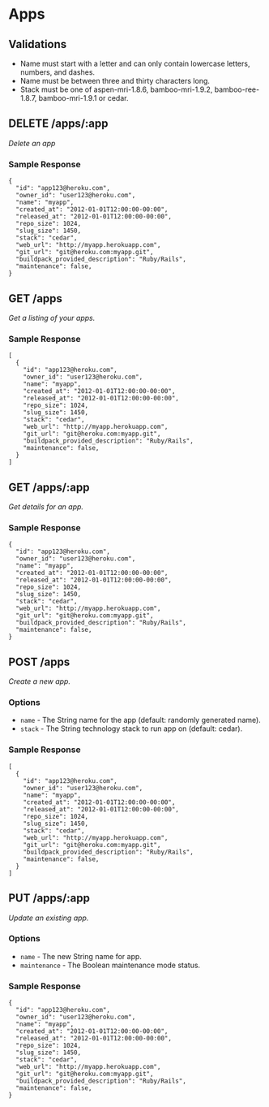 # Apps

## Validations

* Name must start with a letter and can only contain lowercase letters, numbers, and dashes.
* Name must be between three and thirty characters long.
* Stack must be one of aspen-mri-1.8.6, bamboo-mri-1.9.2, bamboo-ree-1.8.7, bamboo-mri-1.9.1 or cedar.

## DELETE /apps/:app

*Delete an app*

### Sample Response

```
{
  "id": "app123@heroku.com",
  "owner_id": "user123@heroku.com",
  "name": "myapp",
  "created_at": "2012-01-01T12:00:00-00:00",
  "released_at": "2012-01-01T12:00:00-00:00",
  "repo_size": 1024,
  "slug_size": 1450,
  "stack": "cedar",
  "web_url": "http://myapp.herokuapp.com",
  "git_url": "git@heroku.com:myapp.git",
  "buildpack_provided_description": "Ruby/Rails",
  "maintenance": false,
}
```
## GET /apps

*Get a listing of your apps.*

### Sample Response

```
[
  {
    "id": "app123@heroku.com",
    "owner_id": "user123@heroku.com",
    "name": "myapp",
    "created_at": "2012-01-01T12:00:00-00:00",
    "released_at": "2012-01-01T12:00:00-00:00",
    "repo_size": 1024,
    "slug_size": 1450,
    "stack": "cedar",
    "web_url": "http://myapp.herokuapp.com",
    "git_url": "git@heroku.com:myapp.git",
    "buildpack_provided_description": "Ruby/Rails",
    "maintenance": false,
  }
]
```
## GET /apps/:app

*Get details for an app.*

### Sample Response

```
{
  "id": "app123@heroku.com",
  "owner_id": "user123@heroku.com",
  "name": "myapp",
  "created_at": "2012-01-01T12:00:00-00:00",
  "released_at": "2012-01-01T12:00:00-00:00",
  "repo_size": 1024,
  "slug_size": 1450,
  "stack": "cedar",
  "web_url": "http://myapp.herokuapp.com",
  "git_url": "git@heroku.com:myapp.git",
  "buildpack_provided_description": "Ruby/Rails",
  "maintenance": false,
}
```
## POST /apps

*Create a new app.*

### Options
* `name` - The String name for the app (default: randomly generated name).
* `stack` - The String technology stack to run app on (default: cedar).

### Sample Response

```
[
  {
    "id": "app123@heroku.com",
    "owner_id": "user123@heroku.com",
    "name": "myapp",
    "created_at": "2012-01-01T12:00:00-00:00",
    "released_at": "2012-01-01T12:00:00-00:00",
    "repo_size": 1024,
    "slug_size": 1450,
    "stack": "cedar",
    "web_url": "http://myapp.herokuapp.com",
    "git_url": "git@heroku.com:myapp.git",
    "buildpack_provided_description": "Ruby/Rails",
    "maintenance": false,
  }
]
```
## PUT /apps/:app

*Update an existing app.*

### Options
* `name` - The new String name for app.
* `maintenance` - The Boolean maintenance mode status.

### Sample Response

```
{
  "id": "app123@heroku.com",
  "owner_id": "user123@heroku.com",
  "name": "myapp",
  "created_at": "2012-01-01T12:00:00-00:00",
  "released_at": "2012-01-01T12:00:00-00:00",
  "repo_size": 1024,
  "slug_size": 1450,
  "stack": "cedar",
  "web_url": "http://myapp.herokuapp.com",
  "git_url": "git@heroku.com:myapp.git",
  "buildpack_provided_description": "Ruby/Rails",
  "maintenance": false,
}
```
